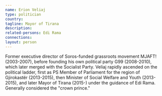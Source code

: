 ```yaml
---
name: Erion Veliaj
type: politician
country:
tagline: Mayor of Tirana
description:
related-persons: Edi Rama
connections:
layout: person
---
```

Former executive director of Soros-funded grassroots movement MJAFT! (2003-2007), before founding his own political party G99 (2008-2010), which later merged with the Socialist Party. Veliaj rapidly ascended on the political ladder, first as PS Member of Parliament for the region of Gjirokastër (2013-2015), then Minister of Social Welfare and Youth (2013-2015), and later Mayor of Tirana (2015-) under the guidance of Edi Rama. Generally considered the "crown prince."

